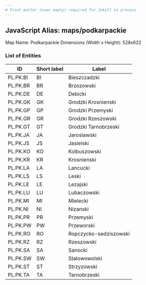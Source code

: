```yaml
---
# Front matter (even empty) required for Jekyll to process
---
```


## JavaScript Alias: maps/podkarpackie

Map Name: Podkarpackie
Dimensions (Width x Height): 528x622





### List of Entities

ID | Short label | Label
---|---|---|
PL.PK.BI|BI|Bieszczadzki
PL.PK.BR|BR|Brzozowski
PL.PK.DE|DE|Debicki
PL.PK.GK|GK|Grodzki Krosnienski
PL.PK.GP|GP|Grodzki Przemyski
PL.PK.GR|GR|Grodzki Rzeszowski
PL.PK.GT|GT|Grodzki Tarnobrzeski
PL.PK.JA|JA|Jaroslawski
PL.PK.JS|JS|Jasielski
PL.PK.KO|KO|Kolbuszowski
PL.PK.KR|KR|Krosnienski
PL.PK.LA|LA|Lancucki
PL.PK.LS|LS|Leski
PL.PK.LE|LE|Lezajski
PL.PK.LU|LU|Lubaczowski
PL.PK.MI|MI|Mielecki
PL.PK.NI|NI|Nizanski
PL.PK.PR|PR|Przemyski
PL.PK.PW|PW|Przeworski
PL.PK.RO|RO|Ropczycko-sedziszowski
PL.PK.RZ|RZ|Rzeszowski
PL.PK.SA|SA|Sanocki
PL.PK.SW|SW|Stalowowolski
PL.PK.ST|ST|Strzyzowski
PL.PK.TA|TA|Tarnobrzeski

